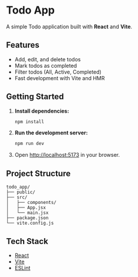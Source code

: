 # Todo App

A simple Todo application built with **React** and **Vite**.

## Features

- Add, edit, and delete todos
- Mark todos as completed
- Filter todos (All, Active, Completed)
- Fast development with Vite and HMR

## Getting Started

1. **Install dependencies:**
    ```bash
    npm install
    ```

2. **Run the development server:**
    ```bash
    npm run dev
    ```

3. Open [http://localhost:5173](http://localhost:5173) in your browser.

## Project Structure

```
todo_app/
├── public/
├── src/
│   ├── components/
│   ├── App.jsx
│   └── main.jsx
├── package.json
└── vite.config.js
```

## Tech Stack

- [React](https://react.dev/)
- [Vite](https://vitejs.dev/)
- [ESLint](https://eslint.org/)

